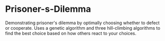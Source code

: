 # Prisoner-s-Dilemma
Demonstrating prisoner's dilemma by optimally choosing whether to defect or cooperate. Uses a genetic algorithm and three hill-climbing algorithms to find the best choice based on how others react to your choices.

